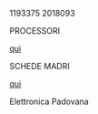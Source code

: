 1193375
2018093

PROCESSORI

[qui](https://github.com/TodescoMattia/Assignment-1/blob/develop/processori.md)

SCHEDE MADRI

[qui](https://github.com/TodescoMattia/Assignment-1/blob/develop/schede_madri.md)

Elettronica Padovana


